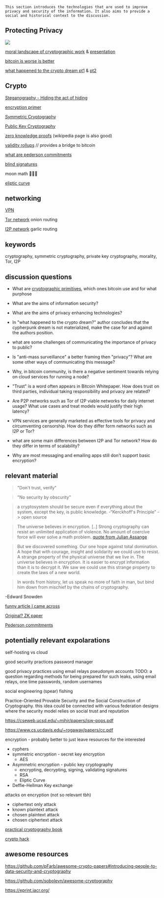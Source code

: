 ```
This section introduces the technologies that are used to improve privacy and security of the information. It also aims to provide a social and historical context to the discussion.

```
## Protecting Privacy

![](https://upload.wikimedia.org/wikipedia/en/f/f8/Internet_dog.jpg)

[moral landscape of cryptographic work](https://www.cs.ucdavis.edu/~rogaway/papers/moral-fn.pdf) & [presentation](https://www.youtube.com/watch?v=1ReIILmcLpk)

[bitcoin is worse is better](https://www.gwern.net/Bitcoin-is-Worse-is-Better)

<!-- crypto for security and crypto for privacy is a sound seperation imo -->
[what happened to the crypto dream pt1](https://www.cs.princeton.edu/~arvindn/publications/crypto-dream-part1.pdf) & [pt2](https://www.cs.princeton.edu/~arvindn/publications/crypto-dream-part2.pdf)
  



## Crypto

[Steganography - Hiding the act of hiding](https://en.wikipedia.org/wiki/Steganography)

[encryption primer](https://www.cs.princeton.edu/~felten/encryption_primer.pdf)

[Symmetric Cryptography](https://en.wikipedia.org/w/index.php?title=Symmetric-key_algorithm)

[Public Key Cryptography](https://en.wikipedia.org/wiki/Public-key_cryptography)

[zero knowledge proofs](https://www.esat.kuleuven.be/cosic/blog/co6gc-introduction-to-zero-knowledge-proofs-1/) (wikipedia page is also good)

[validity rollups](https://github.com/john-light/validity-rollups/blob/main/validity_rollups_on_bitcoin.md#-section-0-the-history-and-prehistory-of-validity-rollups-) // provides a bridge to bitcoin

[what are pederson commitments](https://crypto.stackexchange.com/questions/64437/what-is-a-pedersen-commitment)

[blind signatures](https://www.wikiwand.com/en/Blind_signature#References)

moon math 🤷🏻‍♂️

[eliptic curve](https://andrea.corbellini.name/2015/05/17/elliptic-curve-cryptography-a-gentle-introduction/)

## networking

[VPN](https://en.wikipedia.org/wiki/Virtual_private_network)

[Tor network](https://en.wikipedia.org/wiki/Tor_(network))
    onion routing

[I2P network](https://en.wikipedia.org/wiki/I2P)
    garlic routing



## keywords

cryptography, symmetric cryptography, private key cryptography, morality, Tor, I2P

## discussion questions

- What are [cryptographic primitives](https://en.wikipedia.org/wiki/Cryptographic_primitive), which ones bitcoin use and for what purphose

- What are the aims of information security?

- What are the aims of privacy enhancing technologies?

- In "what happened to the crypto dream?" author concludes that the cypherpunk dream is not materialized, make the case for and against the authors position.

- what are some challenges of communicating the importance of privacy to public?

- Is "anti-mass surveillance" a better framing then "privacy"? What are some other ways of communicating this message?

- Why, in bitcoin community, is there a negative sentiment towards relying on cloud services for running a node?

- "Trust" is a word often appears in Bitcoin Whitepaper. How does trust on third parties, individual taking responsibility and privacy are related?

- Are P2P networks such as Tor of I2P viable networks for daily internet usage? What use cases and treat models would justify their high latency?

- VPN services are generally marketed as effective tools for privacy and circumventing censorship. How do they differ form networks such as I2P or Tor? 

- what are some main differences between I2P and Tor network? How do they differ in terms of scalability?

- Why are most messaging and emailing apps still don't support basic encryption?

## relevant material


>"Don't trust, verify"


>"No security by obscurity"


>a cryptosystem should be secure even if everything about the system, except the key, is public knowledge.
\-“Kerckhoff's Principle”
    -> open source

>The universe believes in encryption. [..] Strong cryptography can resist an unlimited application of violence. No amount of coercive force will ever solve a math problem.
    [quote from Julian Assange](https://cryptome.org/2012/12/assange-crypto-arms.htm)


>But we discovered something. Our one hope against total domination. A hope that with courage, insight and solidarity we could use to resist. A strange property of the physical universe that we live in. The universe believes in encryption. It is easier to encrypt information than it is to decrypt it. We saw we could use this strange property to create the laws of a new world.

>In words from history, let us speak no more of faith in man, but bind him down from mischief by the chains of cryptography.


\-Edward Snowden


[funny article I came across](https://medium.com/@brannondorsey/wi-fi-is-broken-3f6054210fa5)


[Original? ZK paper](https://people.csail.mit.edu/silvio/Selected%20Scientific%20Papers/Zero%20Knowledge/Proofs_That_Yield_Nothing_But_Their_Validity_or_All_Languages_in_NP_Have_Zero-Knowledge_Proof_Systems.pdf)

[Pederson commitments](https://link.springer.com/content/pdf/10.1007/3-540-46766-1_9.pdf#page=3)

## potentially relevant expolarations

self-hosting vs cloud

good security practices
    password manager

good privacy practices
    using email relays
    pseudonym accounts
    TODO: a question regarding methods for being prepared for such leaks, using email relays, one time passwords, random usernames

social engineering
    (spear) fishing

Practice-Oriented Provable Security and the Social Construction of Cryptography. this idea could be connected with various federation designs where the security model relies on social trust and reputation
    
https://cseweb.ucsd.edu/~mihir/papers/isw-pops.pdf

https://www.cs.ucdavis.edu/~rogaway/papers/cc.pdf


encryption - probably better to just leave resources for the interested 
  - cyphers
  - symmetric encryption - secret key encryption
    - AES
  - Asymmetric encryption - public key cryptography
    - encrypting, decrypting, signing, validating signatures
    - RSA
    - Eliptic Curve
  - Deffie-Hellman Key exchange


attacks on encryption (not so relevant tbh)
- ciphertext only attack
- known plaintext attack
- chosen plaintext attack
- chosen ciphertext attack


[practical cryptography book](https://cryptobook.nakov.com/)

[crypto hack](https://cryptohack.org/)

## awesome resources

https://github.com/pFarb/awesome-crypto-papers#introducing-people-to-data-security-and-cryptography

https://github.com/sobolevn/awesome-cryptography

https://eprint.iacr.org/